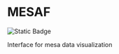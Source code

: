 # MESAF
![Static Badge](https://img.shields.io/badge/license-CC_BY-green)

Interface for mesa data visualization
